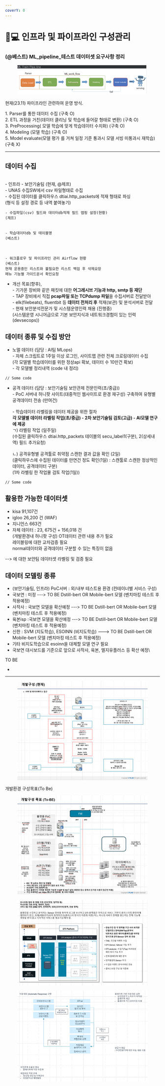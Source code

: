 ```yaml
---
coverY: 0
---
```


# 👨💻 인프라 및 파이프라인 구성관리

### (@베스트) ML\_pipeline\_테스트 데이터셋 요구사항 정리

<figure><img src="../.gitbook/assets/image (1) (1) (1).png" alt=""><figcaption></figcaption></figure>

현재(23.11) 파이프라인 관련하여 운영 방식.

1\. Parser를 통한 데이터 수집 (구축 O)\
2\. ETL 과정을 거친(데이터 클리닝 및 학습에 들어갈 형태로 변환) (구축 O)\
3\. PreProcessing( 모델 학습에 맞게 학습데이터 수치화) (구축 O)\
4\. Modeling (모델 학습) (구축 O)\
5\. Model evaluate(모델 평가 를 거쳐 일정 기준 통과시 모델 서빙 미통과시 재학습) (구축 X)

***

## 데이터 수집

\
\- 인프라 - 보안기술팀 (현재, @제프)\
\- UNAS 수집SW에서 csv 파일형태로 수집\
\- 수집된 데이터를 클릭하우스 dtiai.http\_packets에 적재 형태로 파싱\
(형식 등 설정 경로 등 내역 붙여놓기)

```
- 수집파일(csv) 필드와 데이터db적재 필드 맵핑 설정(현황)
(제프)


- 학습데이터db 및 테이블명
(베스트)



- 워크플로우 및 파이프라인 관리 Airflow 현황
(베스트)
현재 운용중인 리스트와 불필요한 리스트 백업 후 삭제요망
메뉴 기능별 가이드문서 확인요청
```

* 개선 목표(향후),\
  \- 기가몬 장비와 같은 패킷에 대한 **어그레시브 기능과 http, smtp 등 재단**\
  \- TAP 장비에서 직접 **pcap파일 또는 TCPdump 파일**을 수집서버로 전달받아\
  \- elk(filebeats), fluentbit 등 **데이터 전처리 후** 적재(보관) 및 분석서버로 전달\
  \- 현재 보안분석전문가 및 시스템운영인력 채용 (진행중)\
  (시스템운영 시니어급으로 기본 보안지식과 네트워크경험이 있는 인력(devsecops))

## 데이터 종류 및 수집 방안

* 노멀 데이터 (담당 : AI팀 MLops)\
  \- 자체 스크립트로 1주일 이상 로그인, 사이트맵 관련 전체 크로링데이터 수집\
  (각 모델별 학습데이터를 위한 정상api 확보, 데이터 수 10만건 확보)\
  \- 각 모델별 정리내역 (code 내 정리)

```
// Some code
```

* 공격 데이터 (담당 : 보안기술팀 보안관제 전문인력(초/중급))\
  \- PoC 서버내 허니팟 사이트(대중적인 웹사이트로 환경 재구성) 구축하여 유형별 공격데이터 전송 (만여건)\
  \
  \- 학습데이터 라벨링을 데이터 제공을 위한 절차\
  **각 모델별 데이터 라벨링 작업(초/중급) - 2차 보안기술팀 검토(고급) - AI모델 연구에 제공**\
  ㄱ) 라벨링 작업 (일주일)\
  (수집된 클릭하우스 dtiai.http\_packets 테이블의 secu\_label1(구분), 2(상세내역) 필드 추가요청)\
  \
  ㄴ) 공격유형별 공격툴로 취약점 스캔한 결과 값을 확인 (2일)\
  (클릭하우스에 수집된 데이터를 만연건 정도 확인(1일) : 스캔툴로 스캔한 정상적인 데이터, 공격데이터 구분)\
  (1차 라벨링 한 작업물 검토 작업(1일))

```
// Some code
```

## 활용한 가능한 데이터셋

* kisa 91,107건
* igloo 26,200 건 (WAF)
* 지니언스 663건
* 자체 데이터 : 23, 675건 + 156,018 건\
  (개발환경내 허니팟 구성) OT데이터 관련 내용 추가 필요\
  레이블링에 대한 교차검증 필요\
  normal데이터와 공격데이터 구분할 수 있는 특징이 없음

\--> 에 대한 보안팀 데이터셋 라벨링 및 검증 필요

## 데이터 모델링 종류

* (보안기술팀, 인프라) PoC서버 : 외/내부 테스트용 환경 (컨테이너별 서비스 구성)
* 국보연 : 미정 ---> TO BE Dstill-bert OR Mobile-bert 모델 (벤치마킹 테스트 후 적용예정)
* 사작사 : 국보연 모델을 확산예정 ---> TO BE Dstill-bert OR Mobile-bert 모델 (벤치마킹 테스트 후 적용예정)
* 육본isp :국보연 모델을 확산예정 ---> TO BE Dstill-bert OR Mobile-bert 모델 (벤치마킹 테스트 후 적용예정)
* 신한 : SVM (지도학습), ESOINN (비지도학습) ---> TO BE Dstill-bert OR Mobile-bert 모델 (벤치마킹 테스트 후 적용예정)
* 기타 비지도학습으로 esoinn을 대체할 모델 연구 필요
* 국보연 대시보드를 기준으로 앞으로 사작사, 육본, 엘지유플러스 등 확산 예정\\

TO BE

*

***

<figure><img src="../.gitbook/assets/image (15).png" alt=""><figcaption></figcaption></figure>

개발환경 구성목표(To Be)

<figure><img src="../.gitbook/assets/image (12).png" alt=""><figcaption></figcaption></figure>

<figure><img src="../.gitbook/assets/image (13).png" alt=""><figcaption></figcaption></figure>

<figure><img src="../.gitbook/assets/image (14).png" alt=""><figcaption></figcaption></figure>
